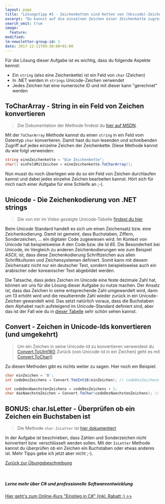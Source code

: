 ```yaml
---
layout: page
title: "Lösungstipp #3 - Zeichenketten sind Ketten von (Unicode)-Zeichen"
excerpt: "Du kannst auf die einzelnen Zeichen einer Zeichenkette zugreifen und diese manipulieren."
search_omit: true
image:
  feature: 
modified:
lm-newsletter-group-id: 1
date: 2017-12-11T09:30:00+01:00
---
```


Für die Lösung dieser Aufgabe ist es wichtig, dass du folgende Aspekte kennst:

 - Ein `string` (also eine Zeichenkette) ist ein Feld von `char` (Zeichen)
 - In .NET werden in `strings` Unicode-Zeichen verwendet
 - Jedes Zeichen hat eine numerische ID und mit dieser kann "gerechnet" werden

## ToCharArray - String in ein Feld von Zeichen konvertieren

> Die Dokumentation der Methode findest du [hier auf MSDN](https://msdn.microsoft.com/de-de/library/ezftk57x(v=vs.110).aspx). 

Mit der `ToCharArray` Methode kannst du einen `string` in ein Feld vom Datentyp `char` konvertieren. Damit hast du nun lesenden und schreibenden Zugriff auf jedes einzelne Zeichen der Zeichenkette. Diese Methode kannst du wie folgt verwenden:

```cs
string eineZeichenkette = "Die Zeichenkette";
char[] einFeldMitZeichen = eineZeichenkette.ToCharArray();
```

Nun musst du noch überlegen wie du so ein Feld von Zeichen durchlaufen kannst und dabei jedes einzelne Zeichen bearbeiten kannst. Hört sich für mich nach einer Aufgabe für eine Schleife an ;-).

## Unicode - Die Zeichenkodierung von .NET strings

> Die von mir im Video gezeigte Unicode-Tabelle [findest du hier](https://unicode-table.com/de/)

Beim *Unicode* Standard handelt es sich um einen Zeichensatz bzw. eine Zeichenkodierung. Damit ist gemeint, dass Buchstaben, Ziffern, Sonderzeichen, ... ein digitaler Code zugewiesen wird. Im Kontext von Unicode hat beispielsweise *A* den Code bzw. die Id *65*. Die Besonderheit bei Unicode, im Vergleich zu anderen Zeichenkodierungen wie zum Beispiel *ASCII*, ist, dass diese Zeichenkodierung Schriftzeichen aus allen Schriftkulturen und Zeichensystemen definiert. Somit kann mit diesem Zeichensatz nicht nur ein deutscher Text, sondern beispielsweise auch ein arabischer oder koreanischer Text abgebildet werden.

Die Tatsache, dass jedes Zeichen im Unicode eine feste dezimale Zahl hat, können wir uns für die Lösung dieser Aufgabe zu nutze machen. Der Ansatz ist, dass das Zeichen in seine entsprechende Zahl umgewandelt wird, dann um 13 erhöht wird und die resultierende Zahl wieder zurück in ein Unicode-Zeichen gewandelt wird. Das setzt natürlich voraus, dass die Buchstaben dem Alphabet nach aufsteigend im Unicode-Standard definiert sind, aber das ist der Fall wie du in [dieser Tabelle](https://unicode-table.com/de/) sehr schön sehen kannst.

## Convert - Zeichen in Unicode-Ids konvertieren (und umgekehrt)

> Um ein Zeichen in seine Unicode-Id zu konvertieren verwendest du [Convert.ToUInt16()](https://docs.microsoft.com/de-de/dotnet/api/system.convert.touint16?view=netframework-4.7.1#System_Convert_ToUInt16_System_Char_)
> Zurück (von Unicode-Id in ein Zeichen) geht es mit [Convert.ToChar()](https://docs.microsoft.com/de-de/dotnet/api/system.convert.tochar?view=netframework-4.7.1#System_Convert_ToChar_System_UInt16_)

Zu diesen Methoden gibt es nichts weiter zu sagen. Hier noch ein Beispiel:

```cs
char einZeichen = 'B';
int codeDesZeichens = Convert.ToUInt16(einZeichen); // codeDesZeichens hat nun den Wert 66 - siehe Unicode-Tabelle

int codeDesNaechstenZeichens = codeDesZeichens + 1;
char dasNaechsteZeichen = Convert.ToChar(codeDesNaechstenZeichens); // nun haben wir ein C als dasNaechsteZeichen 
```

## BONUS: char.IsLetter - Überprüfen ob ein Zeichen ein Buchstaben ist

> Die Methode `char.IsLetter` ist [hier dokumentiert](https://docs.microsoft.com/de-de/dotnet/api/system.char.isletter?view=netframework-4.7.1#System_Char_IsLetter_System_Char_)

In der Aufgabe ist beschrieben, dass Zahlen und Sonderzeichen nicht konvertiert bzw. verschlüsselt werden sollen. Mit der `IsLetter` Methode kannst du überprüfen ob ein Zeichen ein Buchstaben oder etwas anderes ist. Mehr Tipps gebe ich jetzt aber nicht ;-).

[Zurück zur Übungsbeschreibung](/csharp-uebung-1/)

<br/>

<div class="subscribe-notice">
<h5>Lerne mehr über C# und professionelle Softwareentwicklung</h5>
<a markdown="0" href="https://www.udemy.com/course/einstieg-in-csharp-software-programmieren-wie-ein-profi/?couponCode=LM19_150_UCSK" class="notice-button">Hier geht's zum Online-Kurs "Einstieg in C#" (inkl. Rabatt ;) >></a>
</div>
